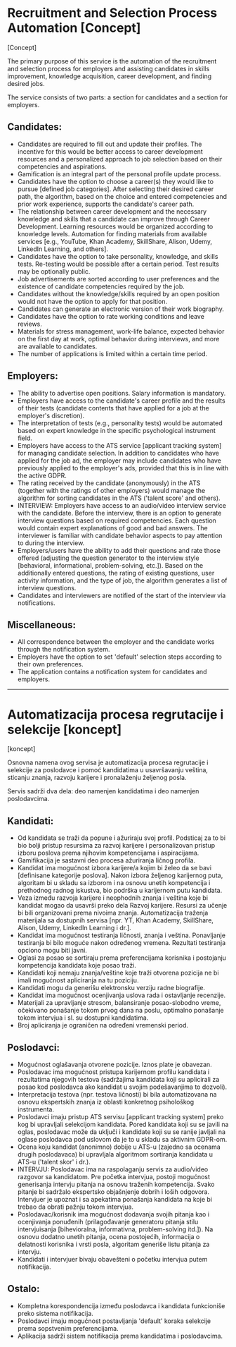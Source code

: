 # Recruitment and Selection Process Automation [Concept]

[Concept]

The primary purpose of this service is the automation of the recruitment and selection process for employers and assisting candidates in skills improvement, knowledge acquisition, career development, and finding desired jobs.

The service consists of two parts: a section for candidates and a section for employers.

## Candidates:

- Candidates are required to fill out and update their profiles. The incentive for this would be better access to career development resources and a personalized approach to job selection based on their competencies and aspirations.
- Gamification is an integral part of the personal profile update process.
- Candidates have the option to choose a career(s) they would like to pursue [defined job categories]. After selecting their desired career path, the algorithm, based on the choice and entered competencies and prior work experience, supports the candidate's career path.
- The relationship between career development and the necessary knowledge and skills that a candidate can improve through Career Development. Learning resources would be organized according to knowledge levels. Automation for finding materials from available services [e.g., YouTube, Khan Academy, SkillShare, Alison, Udemy, LinkedIn Learning, and others].
- Candidates have the option to take personality, knowledge, and skills tests. Re-testing would be possible after a certain period. Test results may be optionally public.
- Job advertisements are sorted according to user preferences and the existence of candidate competencies required by the job.
- Candidates without the knowledge/skills required by an open position would not have the option to apply for that position.
- Candidates can generate an electronic version of their work biography.
- Candidates have the option to rate working conditions and leave reviews.
- Materials for stress management, work-life balance, expected behavior on the first day at work, optimal behavior during interviews, and more are available to candidates.
- The number of applications is limited within a certain time period.

## Employers:

- The ability to advertise open positions. Salary information is mandatory.
- Employers have access to the candidate's career profile and the results of their tests (candidate contents that have applied for a job at the employer's discretion).
- The interpretation of tests (e.g., personality tests) would be automated based on expert knowledge in the specific psychological instrument field.
- Employers have access to the ATS service [applicant tracking system] for managing candidate selection. In addition to candidates who have applied for the job ad, the employer may include candidates who have previously applied to the employer's ads, provided that this is in line with the active GDPR.
- The rating received by the candidate (anonymously) in the ATS (together with the ratings of other employers) would manage the algorithm for sorting candidates in the ATS ('talent score' and others).
- INTERVIEW: Employers have access to an audio/video interview service with the candidate. Before the interview, there is an option to generate interview questions based on required competencies. Each question would contain expert explanations of good and bad answers. The interviewer is familiar with candidate behavior aspects to pay attention to during the interview.
- Employers/users have the ability to add their questions and rate those offered (adjusting the question generator to the interview style [behavioral, informational, problem-solving, etc.]). Based on the additionally entered questions, the rating of existing questions, user activity information, and the type of job, the algorithm generates a list of interview questions.
- Candidates and interviewers are notified of the start of the interview via notifications.

## Miscellaneous:

- All correspondence between the employer and the candidate works through the notification system.
- Employers have the option to set 'default' selection steps according to their own preferences.
- The application contains a notification system for candidates and employers.
  
----------------------------------------------------------------------------------------------------------------

# Automatizacija procesa regrutacije i selekcije [koncept]

[koncept]

Osnovna namena ovog servisa je automatizacija procesa regrutacije i selekcije za poslodavce i pomoć kandidatima u usavršavanju veština, sticanju znanja, razvoju karijere i pronalaženju željenog posla.

Servis sadrži dva dela: deo namenjen kandidatima i deo namenjen poslodavcima.

## Kandidati:

- Od kandidata se traži da popune i ažuriraju svoj profil. Podsticaj za to bi bio bolji pristup resursima za razvoj karijere i personalizovan pristup izboru poslova prema njihovim kompetencijama i aspiracijama.
- Gamifikacija je sastavni deo procesa ažuriranja ličnog profila.
- Kandidat ima mogućnost izbora karijere/a kojim bi želeo da se bavi [definisane kategorije poslova]. Nakon izbora željenog karijernog puta, algoritam bi u skladu sa izborom i na osnovu unetih kompetencija i prethodnog radnog iskustva, bio podrška u karijernom putu kandidata.
- Veza između razvoja karijere i neophodnih znanja i veština koje bi kandidat mogao da usavrši preko dela Razvoj karijere. Resursi za učenje bi bili organizovani prema nivoima znanja. Automatizacija traženja materijala sa dostupnih servisa [npr. YT, Khan Academy, SkillShare, Alison, Udemy, LinkedIn Learning i dr.].
- Kandidat ima mogućnost testiranja ličnosti, znanja i veština. Ponavljanje testiranja bi bilo moguće nakon određenog vremena. Rezultati testiranja opciono mogu biti javni.
- Oglasi za posao se sortiraju prema preferencijama korisnika i postojanju kompetencija kandidata koje posao traži.
- Kandidati koji nemaju znanja/veštine koje traži otvorena pozicija ne bi imali mogućnost apliciranja na tu poziciju.
- Kandidati mogu da generišu elektronsku verziju radne biografije.
- Kandidat ima mogućnost ocenjivanja uslova rada i ostavljanje recenzije.
- Materijali za upravljanje stresom, balansiranje posao-slobodno vreme, očekivano ponašanje tokom prvog dana na poslu, optimalno ponašanje tokom intervjua i sl. su dostupni kandidatima.
- Broj apliciranja je ograničen na određeni vremenski period.

## Poslodavci:

- Mogućnost oglašavanja otvorene pozicije. Iznos plate je obavezan.
- Poslodavac ima mogućnost pristupa karijernom profilu kandidata i rezultatima njegovih testova (sadržajima kandidata koji su aplicirali za posao kod poslodavca ako kandidat u svojim podešavanjima to dozvoli).
- Interpretacija testova (npr. testova ličnosti) bi bila automatizovana na osnovu ekspertskih znanja iz oblasti konkretnog psihološkog instrumenta.
- Poslodavci imaju pristup ATS servisu [applicant tracking system] preko kog bi upravljali selekcijom kandidata. Pored kandidata koji su se javili na oglas, poslodavac može da uključi i kandidate koji su se ranije javljali na oglase poslodavca pod uslovom da je to u skladu sa aktivnim GDPR-om.
- Ocena koju kandidat (anonimno) dobije u ATS-u (zajedno sa ocenama drugih poslodavaca) bi upravljala algoritmom sortiranja kandidata u ATS-u ('talent skor' i dr.).
- INTERVJU: Poslodavac ima na raspolaganju servis za audio/video razgovor sa kandidatom. Pre početka intervjua, postoji mogućnost generisanja intervju pitanja na osnovu traženih kompetencija. Svako pitanje bi sadržalo ekspertsko objašnjenje dobrih i loših odgovora. Intervjuer je upoznat i sa apekatima ponašanja kandidata na koje bi trebao da obrati pažnju tokom intervjua.
- Poslodavac/korisnik ima mogućnost dodavanja svojih pitanja kao i ocenjivanja ponuđenih (prilagođavanje generatoru pitanja stilu intervjuisanja [bihevioralna, informativna, problem-solving itd.]). Na osnovu dodatno unetih pitanja, ocena postojećih, informacija o delatnosti korisnika i vrsti posla, algoritam generiše listu pitanja za intervju.
- Kandidati i intervjuer bivaju obavešteni o početku intervjua putem notifikacija.

## Ostalo:

- Kompletna korespondencija između poslodavca i kandidata funkcioniše preko sistema notifikacija.
- Poslodavci imaju mogućnost postavljanja 'default' koraka selekcije prema sopstvenim preferencijama.
- Aplikacija sadrži sistem notifikacija prema kandidatima i poslodavcima.
